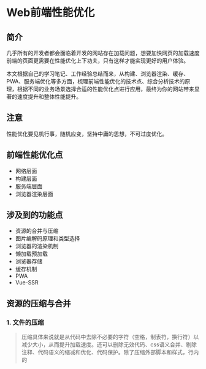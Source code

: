 # Web前端性能优化
## 简介
几乎所有的开发者都会面临着开发的网站存在加载问题，想要加快网页的加载速度前端的页面更需要在性能优化上下功夫，只有这样才能实现更好的用户体验。

本文根据自己的学习笔记、工作经验总结而来，从构建、浏览器渲染、缓存、PWA、服务端优化等多方面，梳理前端性能优化的技术点、综合分析技术的原理，根据不同的业务场景选择合适的性能优化点进行应用，最终为你的网站带来显著的速度提升和整体性能提升。
## 注意
性能优化要见机行事，随机应变，坚持中庸的思想，不可过度优化。
## 前端性能优化点
- 网络层面
- 构建层面
- 服务端层面
- 浏览器渲染层面
## 涉及到的功能点
- 资源的合并与压缩
- 图片编解码原理和类型选择
- 浏览器的渲染机制
- 懒加载预加载
- 浏览器存储
- 缓存机制
- PWA
- Vue-SSR
## 资源的压缩与合并

### 1. 文件的压缩

> 压缩具体来说就是从代码中去除不必要的字符（空格，制表符，换行符）以减少大小，从而提升加载速度。还可以删除无效代码、css语义合并、剔除注释、代码语义的缩减和优化、代码保护。除了压缩外部脚本和样式，行内的<script>和<style>块也可以压缩。即使启用了gzip模块，先进行压缩也能够缩小5%或者更多的大小。JavaScript和CSS的用处越来越多，所以压缩代码会有不错的效果。

**如何进行压缩：**
1. 使用在线网站进行压缩
2. 使用nodejs提供的html-minifier工具，同时可以压缩css和js文件
3. html也可以通过后端模板引擎渲染压缩
4. 使用clean-css对css进行压缩
5. 使用uglifyjs2对js进行压缩和混淆

### 2. 文件合并

![文件合并](http://owoccema2.bkt.clouddn.com/hebing.png)

**不合并文件请求可能存在的问题：**

1. 文件与文件之间有插入的上行请求，请求N个文件时，不合并请求比合并请求增加了N-1个网络延迟
2. 受网络丢包问题影响更严重
3. keep-alive方式自身的问题：经过代理服务器时可能会被断开，不一定能完全保持

**但并不是所以情况都一定要进行文件合并，文件合并也存在一些问题：**

1. 首屏渲染问题：如果首页依赖的js文件合并后过大，请求加载较慢，那么首屏的渲染则会出现延迟。
2. 缓存失效问题：多个js文件合并后，任一文件的变动都会导致合并后的js文件缓存大面积失效。

**文件合并的一般原则：**

1. 公共库合并：将很少变动的公共库文件与业务代码分离，然后将其合并打包成一个文件
2. 根据页面进行合并：比如单页应用中，不同页面所依赖的js文件进行单独的打包，而非一次性地合并加载整个应用的文件。
3. 根据真实业务场景见机行事，随机应变

**如何进行文件合并：**

1. 使用在线网站进行文件合并
2. 使用构建工具（gulp、webpack、fis）实现文件打包合并

## 图片相关的优化
### 1. 不同格式图片常用的业务场景

每种图片格式都有自己的特点，针对不同的业务场景选择不同的图片格式很重要。

- jpg有损压缩，压缩率高，不支持透明，适用于大部分不需要透明图片的业务场景

- png支持透明，浏览器兼容好，适用于大部分需要透明图片的业务场景

  > **png8/png24/png32之间的区别：**
  > png8--256色 + 支持透明
  > png24--2^24色 + 不支持透明
  > png32--2^24 + 支持透明

- webp压缩程度更好，在ios、 webview有兼容性问题，适用于Android

  > **在安卓下使用webp:**
  >
  > WebP 的优势体现在它具有更优的图像数据压缩算法，能带来更小的图片体积，而且拥有肉眼识别无差异的图像质量；同时具备了无损和有损的压缩模式、Alpha 透明以及动画的特性，在 JPEG 和 PNG 上的转化效果都非常优秀、稳定和统一。

- svg矢量图，代码内嵌，相对较小，适用于图片样式相对简单的场景

### 2. 图片优化方法

图片优化的几种方法,通常都用前端构建工具完成
- 进行图片压缩，针对真实图片情况，舍弃一些相对无关紧要的色彩信息。常用网站：[tinypng](https://tinypng.com/)
- css雪碧图，常用网站：[spritecow](http://www.spritecow.com/)
    - 优点：减少HTTP请求数量
    - 缺点：整合图片比较大时，一次加载比较慢
- Image inline ，将图片转换为base64格式后内嵌到html中
    - 适用于图片很小(几KB)的情况
    - 减少网站的HTTP请求数
- 适用矢量图
    - 适用SVG进行矢量图的绘制
    - 适用iconfont解决icon问题
- 在安卓下使用webp,常用制作webp的网站：[智图](http://zhitu.isux.us/)

## css和js的装载与执行
### 页面在浏览器端加载渲染的过程
![页面加载渲染的过程](http://owoccema2.bkt.clouddn.com/Readme/frontEndOptimize/render.png)

### 渲染过程中的特点

1. 顺序执行，并发加载

   > 浏览器引擎的词法分析器 html的tag从上到下进行分析。

2. 

      > 词法分析 并发加载 并发上限

    - 是否阻塞
    
    - 依赖关系
    
    - 引入方式
- css阻塞
    - css head中阻塞页面的渲染
    - css阻塞js的执行
    - css不阻塞外部脚本的加载

- js阻塞

    - 直接引入的js阻塞页面的渲染

    - js不阻塞资源的加载
    - js顺序执行，阻塞后续js逻辑的执行
## 懒加载与预加载
- 懒加载
    - 图片进入可视区域之后请求图片资源
    - 减少无效资源的加载
    - 并发加载的资源过多会阻塞js的加载，影响网站的正常使用
- 预加载
    - 图片等静态资源在使用之前提前请求
    - 资源使用到时能存缓存中加载，提升用户体验 
- 预加载的几种方式
    - 使用img图片直接加载，display属性设置为none
    - 使用Image对象
    - 使用XMLHttpRequest对象
    - 预加载的库：[PreloadJs](http://www.createjs.cc/preloadjs/docs/modules/PreloadJS.html)
- PreloadJs的简单使用
    - 引入PreloadJs
    ```javascript
    <script src="https://cdn.bootcss.com/PreloadJS/0.6.0/preloadjs.min.js"></script>
    <script src="./my_reload.js"></script>
    ```
    - 新建my_preload.js文件
    - my_load.js文件中写入如下代码
    ```javascript
    // LoadQueue是一个加载管理器，可以预先加载一个文件或者一个文件队列
    var queue = new createjs.LoadQueue(false);

    // 为事件添加你想要的监听事件
    queue.on("complete", handleComplete, this);

    // 或添加多个文件使用列表或一个清单定义使用 loadManifest
    queue.loadManifest([
        {id: "myImage", src:"https://ss0.bdstatic.com/70cFvHSh_Q1YnxGkpoWK1HF6hhy/it/u=996503075,3768564257&fm=200&gp=0.jpg"},
        {id: "myImage2", src:"https://ss1.bdstatic.com/70cFuXSh_Q1YnxGkpoWK1HF6hhy/it/u=4287850242,3208290927&fm=200&gp=0.jpg"}
    ]);

    function handleComplete() {
        var image = queue.getResult("myImage");
        document.body.appendChild(image);
    }
    ```
    - 浏览器中打开index.html页面
## 重绘和回流
### 1. 回流
**什么是回流？**

- 当render tree中的一部分(或全部)因为元素的规模尺寸，布局，隐藏等改变而需要重新构建。这时就需要回流。

**什么情况下会产生回流？**

- 当页面布局和几何属性改变时就需要回流

**触发页面重布局的属性：**

    - 盒子模型相关属性：width、height、padding、margin、display、border-width、border、min-height
    - 定位属性及浮动：top、bottom、left、right、position、float、clear
    - 改变节点内部文字结构：text-align、overflow-y、font-weight、overflow、font-family、line-height、vertival-align、white-space、font-size
### 2. 重绘
**什么是重绘？**

    - 当render tree中的一些元素需要更新属性，而这些属性只是影响元素的外观，风格，而不会影响布局，如color，则称为重绘**回流必定引起重绘，重绘不一定引起回流**

**避免重绘、回流的的两种方法：**

    - 避免使用触发重绘、回流的CSS属性 
    
    - 新建图层
        - 将频繁重绘、回流的DOM元素单独作为一个图层，那么这个DOM元素的重绘和回流的影响只会在这个图层中。
        - 缺点：图层过多会消耗大量的时间进行图层合成

- Chrome创建图层的条件
    - 3D或透视b变换css属性（transform、perspective,will-change:transform）
    - 使用加速视频解码的`<vido>`标签
    - 拥有3D上下文(WebGL)上下文或加速的2D上下文的`<canvas>`节点
    - 混合插件（如Flash）
    - 对自己的opatity做css动画或使用一个动画webkit变换的元素
    - 拥有加速css过滤器的元素
    - 元素有一个包含复合层的后代节点（一个元素拥有一个子元素，该子元素在自己的层里）
    - 元素有一个z-index较低且包含一个复合层的兄弟元素，换句话说就是该元素在复合层上面渲染

- 针对重绘、回流优化的方法
    - 用translate替代top改变,top会触发layout，translate不触发回流  
    - 用opacity替代visibility，visibility触发重绘，opacity不会触发重绘
    - 不要一条条修改DOM样式,预先定义好class，然后修改DOM的className
    - 把DOM离线后修改，比如把DOM给display:none，然后你修改100次，然后再把它显示出来
    - 不要把DOM节点的属性值放在一个循环里当成循环里的变量，如offsetHeight、offsetWidth
    - 不要使用table布局，可能一个很小的改动会造成整个table的重新布局
    - 动画实现的速度的选择
    - 对于动画新建图层
    - 启用GPU硬件加速
## 浏览器存储
### 1. cookies
- 为什么需要cookies
    - 浏览器端和服务器端的交互，因为HTTP请求无状态，需要cookie维持客户端状态(设计初衷)
    - 客户端自身数据的存储

![cookies](http://note.youdao.com/yws/public/resource/c2361265179a03449f6d52397fd50033/xmlnote/9EDFA49A7D514C26996684524B5F3A98/17834)

- cookie的生成方式
    - http response header中的set-cookie，服务端生成客户端存储和维护 
    - js中可以通过document.cookie可以读写cookie
- cookie存储限制
    - 作为浏览器存储，大小4kb左右
    - cookie是一个域名维度下的概念，只要是这个域名下的所有请求都会携带上cookie，但并不是所有请求都需要用cookie
        - 解决办法：cdn上放静态文件，cdn的域名和主站的域名要分开，每次请求cdn静态文件不会携带上cookie
    - 需要设计过期时间 expire
- cookie的一个重要属性httponly，不允许js读写
- cookie的简单操作
```
//设置cookie
document.cookie = "username=jerry";
document.cookie = "age=18";
//读取cookie
console.log(document.cookie);//username=jerry; age=18; 
```
注意：在谷歌浏览器chrome中调试居然不生效！！！不管是使用jquery的cookie插件，还是js原生态的cookie方法都不生效！！！什么原因呢？原因在于chrome不支持js在本地操作cookie!
### 2. LocalStorage
- 特点：
    - HTML5设计出来专门用于浏览器存储的
    - 大小5M左右
    - 仅在客户端使用，不和服务端进行通信
    - 接口封装较好
    - 浏览器本地缓存方案
- 简单使用
```
if (window.localStorage){
    // 设置localStorage
    localStorage.setItem('age', '18');
    localStorage.setItem('name', 'ffy');
    // 读取localStorage中的值
    console.log(localStorage.getItem('name'));
    console.log(localStorage.getItem('age'));
}
```
### 3. SessionStorage
- 特点：
    - 会话级别的浏览器存储
    - 大小5M左右
    - 仅在客户端使用，不和服务端进行通信
    - 接口封装较好
    - 对于表单信息的维护
- 简单使用
```
if (window.sessionStorage){
    // 设置SessionStorage
    sessionStorage.setItem('name', 'yff');
    sessionStorage.setItem('score', '100');
    // 读取SessionStorage中的值
    console.log(sessionStorage.getItem('name'));
    console.log(sessionStorage.getItem('score'));
}
```
### 4. IndexDB 
IndexDB是一种低级API，用户客户端存储大量结构化数据。该API使用索引来实现对该数据的高性能搜索。虽然Web Storage对于存储较少量的数据很有用，但对于存储大量的结构化数据来说，这种方法不太适用，IndexDB提供了一个解决方案
### 5. Service Workers
- 什么是Service Workers
 - Service Worker是一个脚本，浏览器独立于当前网页，将其在后台运行,为实现一些不依赖页面或者用户交互的特性打开了一扇大门。在未来这些特性将包括推送消息,背景后台同步， geofencing（地理围栏定位），但它将推出的第一个首要特性，就是拦截和处理网络请求的能力，包括以编程方式来管理被缓存的响应。
- chrome://serviceworker-internals/运行过的Service Workers
- chrome://inspect/#service-workers查看浏览器正在运行的Service Workers
- 生命周期

![Service Workers生命周期](http://note.youdao.com/yws/public/resource/c2361265179a03449f6d52397fd50033/xmlnote/3A42973E48174043BA1849D2EF3F68F6/17836)
### 6. PWA
- 什么是PWA
    - PWA（Progressive Web Apps）是一种Web App新模型，并不是具体指某一种前沿的技术或者某一个单一的知识点，我们从英文缩写来看就能看出来，这是一个渐进式的Web App,是通过一系列新的Web特性，配合优秀的UI交互设计，逐步增强Web App的用户体验。
- PWA的三个方向
    - 可靠：在没有网络的环境中也能提供基本的页面访问，而不会出现"未连接到互联网"的页面
    - 快速：针对网页渲染及网络数据访问有较好优化
    - 融入：应用可以被添加到手机桌面，并且和普通应用一样有全屏、推送等特性
- PWA性能检测[Chrome插件-lighthouse](https://lavas.baidu.com/doc-assets/lavas/vue/more/downloads/lighthouse_2.1.0_0.zip)
## 缓存
- Expires
    - 缓存过期时间，用来指定资源到期时间，是服务器端的具体的时间点。
    - 告诉浏览器在过期时间前浏览器可以直接从浏览器缓存读取数据，无需再次请求
- Cache-Control 
    - max-age：指定缓存的最大有效时间
    - s-maxage：只能指定public的缓存设备，比如cdn，开放给不同人使用的设备
    - private：表示响应是针对单个用户，不能由共享缓存存储。私有缓存可以存储响应。
    - public： 表示响应可能被任何缓存缓存
    - no-cache：不管怎么样都会发起请求，询问缓存是否过期
    - no-store：所有内容都不会被缓存到缓存或 Internet 临时文件中
- last-modified和If-modified-since
    - 基于客户端和服务端协商的缓存机制
    - last-modified--response header
    - If-modified-since-- request header
    - 需要和Cache-Control共同使用，如果max-age过期了才会和服务端进行协商
- last-modified的缺点
    - 某些服务端不能获取精确的修改时间，用last-modified返回准确时间是做不到的
    - 文件修改时间改了，但文件内容没有变，这种情况使用last-modified也会让缓存失效，这样是不合理的

- Etag-If-None-Match
    - 文件内容的hash值
    - etag -- response header
    - if-none-match -- request header
    - 需要与cache-control共同使用
- 分级缓存策略

![分级缓存策略](http://note.youdao.com/yws/public/resource/c2361265179a03449f6d52397fd50033/xmlnote/A797B68940C94518932A2C86B568BCFC/17838)

- 查看chrome浏览器当前缓存的信息：chrome://cache/
- chrome直接刷新都会在 Request header中加一个Cache-Control:max-age=0

#### 遇到的问题
在用node配置环境测试缓存时，一启动服务就报 `Cannot find module 'mime'`,mime是我自定义的js文件，然后将它在app.js中用require引用：`mime   = require('mime');`，感觉哪都没错呀，为什么报这个错误呢？仔细过了遍代码发现mine的引用前少了./，将代码改为`mime   = require('./mime');`后，程序运行完美。

## SSR（服务端渲染）(todo)